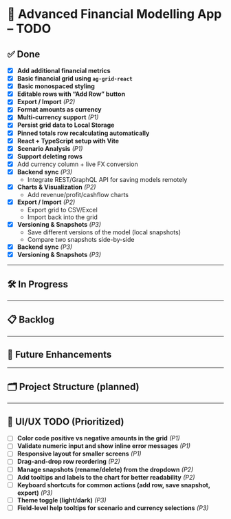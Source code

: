 # 🏦 Advanced Financial Modelling App – TODO

## ✅ Done
- [x] **Add additional financial metrics**
- [x] **Basic financial grid using `ag-grid-react`**
- [x] **Basic monospaced styling**
- [x] **Editable rows with “Add Row” button**
- [x] **Export / Import** _(P2)_
- [x] **Format amounts as currency**
- [x] **Multi-currency support** _(P1)_
- [x] **Persist grid data to Local Storage**
- [x] **Pinned totals row recalculating automatically**
- [x] **React + TypeScript setup with Vite**
- [x] **Scenario Analysis** _(P1)_
- [x] **Support deleting rows**
- [x] Add currency column + live FX conversion
- [x] **Backend sync** _(P3)_
  - Integrate REST/GraphQL API for saving models remotely
- [x] **Charts & Visualization** _(P2)_
  - Add revenue/profit/cashflow charts
- [x] **Export / Import** _(P2)_
  - Export grid to CSV/Excel
  - Import back into the grid
- [x] **Versioning & Snapshots** _(P3)_
  - Save different versions of the model (local snapshots)
  - Compare two snapshots side-by-side
- [x] **Backend sync** _(P3)_
- [x] **Versioning & Snapshots** _(P3)_

---

## 🛠 In Progress

---

## 📋 Backlog

---

## 🚀 Future Enhancements

---

## 🗂 Project Structure (planned)

---

## 🎨 UI/UX TODO (Prioritized)

- [ ] **Color code positive vs negative amounts in the grid** _(P1)_
- [ ] **Validate numeric input and show inline error messages** _(P1)_
- [ ] **Responsive layout for smaller screens** _(P1)_
- [ ] **Drag-and-drop row reordering** _(P2)_
- [ ] **Manage snapshots (rename/delete) from the dropdown** _(P2)_
- [ ] **Add tooltips and labels to the chart for better readability** _(P2)_
- [ ] **Keyboard shortcuts for common actions (add row, save snapshot, export)** _(P3)_
- [ ] **Theme toggle (light/dark)** _(P3)_
- [ ] **Field-level help tooltips for scenario and currency selections** _(P3)_
